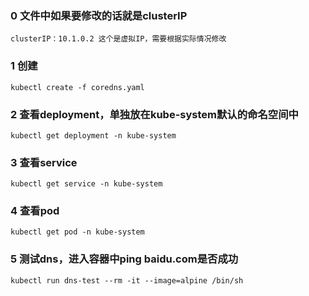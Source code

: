 
###  0 文件中如果要修改的话就是clusterIP
```
clusterIP：10.1.0.2 这个是虚拟IP，需要根据实际情况修改
```
###  1 创建
```
kubectl create -f coredns.yaml
```
###  2 查看deployment，单独放在kube-system默认的命名空间中
```
kubectl get deployment -n kube-system
```
###  3 查看service
```
kubectl get service -n kube-system
```
###  4 查看pod
```
kubectl get pod -n kube-system
```
###  5 测试dns，进入容器中ping baidu.com是否成功
```
kubectl run dns-test --rm -it --image=alpine /bin/sh
```
